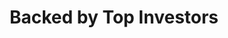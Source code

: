 ---
title: "Backed by Top Investors"
description: "Use and re-use tons of responsive sections too a main create the perfect layout. Sections are firmly of organized into the perfect start."
investorList:
  - brand: Athexa,
    logo: "/images/brands/athexa.svg"
  - brand: Compl,
    logo: "/images/brands/compl.svg"
  - brand: Cosmic,
    logo: "/images/brands/cosmic.svg"
  - brand: finance,
    logo: "/images/brands/finance.svg"
  - brand: findr,
    logo: "/images/brands/findr.svg"
  - brand: growing,
    logo: "/images/brands/growing.svg"
  - brand: triangle,
    logo: "/images/brands/triangle.svg"
---